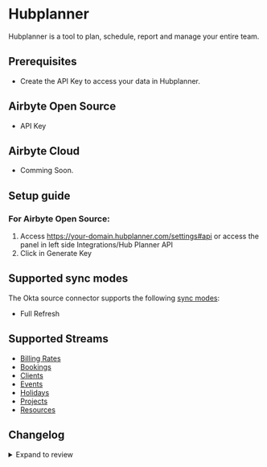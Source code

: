# Hubplanner

Hubplanner is a tool to plan, schedule, report and manage your entire team.

## Prerequisites

- Create the API Key to access your data in Hubplanner.

## Airbyte Open Source

- API Key

## Airbyte Cloud

- Comming Soon.

## Setup guide

### For Airbyte Open Source:

1. Access https://your-domain.hubplanner.com/settings#api or access the panel in left side Integrations/Hub Planner API
2. Click in Generate Key

## Supported sync modes

The Okta source connector supports the following [sync modes](https://docs.airbyte.com/cloud/core-concepts#connection-sync-modes):

- Full Refresh

## Supported Streams

- [Billing Rates](https://github.com/hubplanner/API/blob/master/Sections/billingrate.md)
- [Bookings](https://github.com/hubplanner/API/blob/master/Sections/bookings.md)
- [Clients](https://github.com/hubplanner/API/blob/master/Sections/clients.md)
- [Events](https://github.com/hubplanner/API/blob/master/Sections/events.md)
- [Holidays](https://github.com/hubplanner/API/blob/master/Sections/holidays.md)
- [Projects](https://github.com/hubplanner/API/blob/master/Sections/project.md)
- [Resources](https://github.com/hubplanner/API/blob/master/Sections/resource.md)

## Changelog

<details>
  <summary>Expand to review</summary>

| Version | Date | Pull Request | Subject |
| :------ | :--- | :----------- | :------ |
| 0.2.8 | 2024-07-20 | [42256](https://github.com/airbytehq/airbyte/pull/42256) | Update dependencies |
| 0.2.7 | 2024-07-13 | [41840](https://github.com/airbytehq/airbyte/pull/41840) | Update dependencies |
| 0.2.6 | 2024-07-10 | [41455](https://github.com/airbytehq/airbyte/pull/41455) | Update dependencies |
| 0.2.5 | 2024-07-06 | [40967](https://github.com/airbytehq/airbyte/pull/40967) | Update dependencies |
| 0.2.4 | 2024-06-25 | [40397](https://github.com/airbytehq/airbyte/pull/40397) | Update dependencies |
| 0.2.3 | 2024-06-22 | [40015](https://github.com/airbytehq/airbyte/pull/40015) | Update dependencies |
| 0.2.2 | 2024-06-06 | [39164](https://github.com/airbytehq/airbyte/pull/39164) | [autopull] Upgrade base image to v1.2.2 |
| 0.2.1 | 2024-05-20 | [38417](https://github.com/airbytehq/airbyte/pull/38417) | [autopull] base image + poetry + up_to_date |

| 0.2.0 | 2021-09-31 | [29311](https://github.com/airbytehq/airbyte/pull/29311) | Migrated to LowCode CDK |
| 0.1.0 | 2021-08-10 | [12145](https://github.com/airbytehq/airbyte/pull/12145) | Initial Release |

</details>
